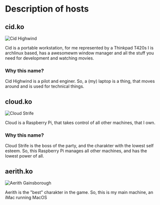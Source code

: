# Description of hosts

## cid.ko

![Cid Highwind](host-pics/cid.jpg)

Cid is a portable workstation, for me represented by a Thinkpad T420s
I is archlinux based, has a awesomewm window manager and all the stuff you need for development and watching movies.

### Why this name?
Cid Highwind is a pilot and enginer. So, a (my) laptop is a thing, that moves around and is used for technical things.


## cloud.ko

![Cloud Strife](host-pics/cloud.jpg)

Cloud is a Raspberry Pi, that takes control of all other machines, that I own.


### Why this name?

Cloud Strife is the boss of the party, and the charakter with the lowest self esteem. So, this Raspberry Pi manages all other machines, and has the lowest power of all.


## aerith.ko

![Aerith Gainsborough](host-pics/aerith.jpg)

Aerith is the "best" charakter in the game. So, this is my main machine, an iMac running MacOS

